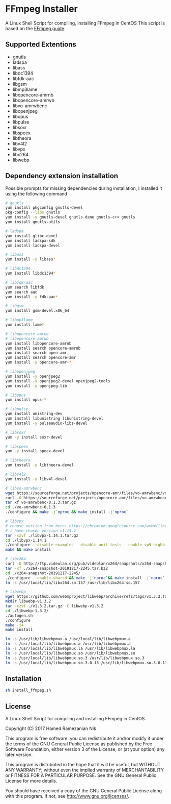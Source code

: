 # FFmpeg Installer

A Linux Shell Script for compiling, installing FFmpeg in CentOS This script is based on the [FFmpeg guide](https://trac.ffmpeg.org/wiki/CompilationGuide/Centos).

## Supported Extentions
- gnutls
- ladspa
- libass
- libdc1394
- libfdk-aac
- libgsm
- libmp3lame
- libopencore-amrnb 
- libopencore-amrwb 
- libvo-amrwbenc
- libopenjpeg
- libopus
- libpulse
- libsoxr
- libspeex
- libtheora
- libv4l2
- libvpx
- libx264
- libwebp


## Dependency extension installation 
Possible prompts for missing dependencies during installation, I installed it using the following command
```sh
# gnutls
yum install pkgconfig gnutls-devel
pkg-config --libs gnutls
yum install -y gnutls-devel gnutls-dane gnutls-c++ gnutls
yum install gnutls-utils
```
```sh
# ladspa
yum install glibc-devel
yum install ladspa-sdk
yum install ladspa-devel
```
```sh
# libass
yum install -y libass*
```
```sh
# libdc1394
yum install libdc1394*
```
```sh
# libfdk-aac
yum search libfdk
yum search aac
yum install -y fdk-aac*
```
```sh
# libgsm
yum install gsm-devel.x86_64
```
```sh
# libmp3lame
yum install lame*
```
```sh
# libopencore-amrnb 
# libopencore-amrwb 
yum install libopencore-amrnb
yum install search opencore-amrnb
yum install search open-amr
yum install search opencore-amr
yum install -y opencore-amr-*
```
```sh
# libopenjpeg
yum install -y openjpeg2 
yum install -y openjpeg2-devel openjpeg2-tools
yum install -y openjpeg-lib
```
```sh
# libopus
yum install opus-*
```
```sh
# libpulse
yum install unistring-dev
yum install libunistring libunistring-devel
yum install -y pulseaudio-libs-devel
```
```sh
# libsoxr
yum -y install soxr-devel
```
```sh
# libspeex
yum -y install speex-devel
```
```sh
# libtheora
yum install -y libtheora-devel
```
```sh
# libv4l2
yum install -y libv4l-devel
```
```sh
# libvo-amrwbenc
wget https://sourceforge.net/projects/opencore-amr/files/vo-amrwbenc/vo-amrwbenc-0.1.3.tar.gz
curl -O https://sourceforge.net/projects/opencore-amr/files/vo-amrwbenc/vo-amrwbenc-0.1.3.tar.gz
tar xf vo-amrwbenc-0.1.3.tar.gz
cd ./vo-amrwbenc-0.1.3
./configure && make -j`nproc`&& make install -j`nproc`
```
```sh
# libvpx
# choose vertion from here: https://chromium.googlesource.com/webm/libvpx/+refs
# i have chosen version v1.14.1
tar -xzvf ./libvpx-1.14.1.tar.gz
cd ./libvpx-1.14.1
./configure --disable-examples --disable-unit-tests --enable-vp9-highbitdepth --as=yasm
make && make install
```
```sh
# libx264
curl -O http://ftp.videolan.org/pub/videolan/x264/snapshots/x264-snapshot-20191217-2245.tar.bz2
tar -xf ./x264-snapshot-20191217-2245.tar.bz2
cd ./x264-snapshot-20191217-2245/
./configure --enable-shared && make -j`nproc`&& make install -j`nproc`
ln -s /usr/local/lib/libx264.so.157 /usr/lib/libx264.so.157
```
```sh
# libwebp
wget https://github.com/webmproject/libwebp/archive/refs/tags/v1.3.2.tar.gz 
mkdir libwebp-v1.3.2
tar -xzvf ./v1.3.2.tar.gz -C libwebp-v1.3.2
cd ./libwebp-1.3.2/
./autogen.sh
./configure
make -j4
make install

ln -s /usr/lib/libwebpmux.a /usr/local/lib/libwebpmux.a
ln -s /usr/local/lib/libwebpmux.a /usr/lib/libwebpmux.a
ln -s /usr/local/lib/libwebpmux.la /usr/lib/libwebpmux.la
ln -s /usr/local/lib/libwebpmux.so /usr/lib/libwebpmux.so
ln -s /usr/local/lib/libwebpmux.so.3 /usr/lib/libwebpmux.so.3
ln -s /usr/local/lib/libwebpmux.so.3.0.13 /usr/lib/libwebpmux.so.3.0.13
```


## Installation

````sh
sh install_ffmpeg.sh
````

## License

A Linux Shell Script for compiling and installing FFmpeg in CentOS.

Copyright (C) 2017 Hamed Ramezanian Nik

This program is free software: you can redistribute it and/or modify
it under the terms of the GNU General Public License as published by
the Free Software Foundation, either version 3 of the License, or
(at your option) any later version.

This program is distributed in the hope that it will be useful,
but WITHOUT ANY WARRANTY; without even the implied warranty of
MERCHANTABILITY or FITNESS FOR A PARTICULAR PURPOSE.  See the
GNU General Public License for more details.

You should have received a copy of the GNU General Public License
along with this program.  If not, see <http://www.gnu.org/licenses/>.